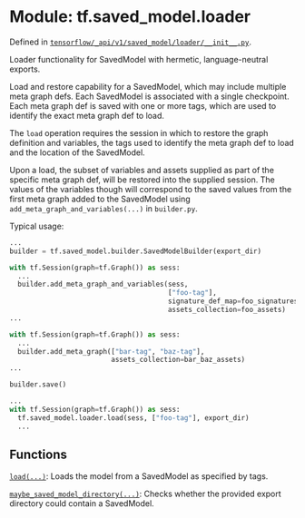 <div itemscope itemtype="http://developers.google.com/ReferenceObject">
<meta itemprop="name" content="tf.saved_model.loader" />
<meta itemprop="path" content="Stable" />
</div>

# Module: tf.saved_model.loader



Defined in [`tensorflow/_api/v1/saved_model/loader/__init__.py`](/code/stable/tensorflow/_api/v1/saved_model/loader/__init__.py).

Loader functionality for SavedModel with hermetic, language-neutral exports.

Load and restore capability for a SavedModel, which may include multiple meta
graph defs. Each SavedModel is associated with a single checkpoint. Each meta
graph def is saved with one or more tags, which are used to identify the exact
meta graph def to load.

The `load` operation requires the session in which to restore the graph
definition and variables, the tags used to identify the meta graph def to
load and the location of the SavedModel.

Upon a load, the subset of variables and assets supplied as part of the specific
meta graph def, will be restored into the supplied session. The values of the
variables though will correspond to the saved values from the first meta graph
added to the SavedModel using `add_meta_graph_and_variables(...)` in
`builder.py`.

Typical usage:

```python
...
builder = tf.saved_model.builder.SavedModelBuilder(export_dir)

with tf.Session(graph=tf.Graph()) as sess:
  ...
  builder.add_meta_graph_and_variables(sess,
                                       ["foo-tag"],
                                       signature_def_map=foo_signatures,
                                       assets_collection=foo_assets)
...

with tf.Session(graph=tf.Graph()) as sess:
  ...
  builder.add_meta_graph(["bar-tag", "baz-tag"],
                         assets_collection=bar_baz_assets)
...

builder.save()

...
with tf.Session(graph=tf.Graph()) as sess:
  tf.saved_model.loader.load(sess, ["foo-tag"], export_dir)
  ...

```

## Functions

[`load(...)`](../../tf/saved_model/load.md): Loads the model from a SavedModel as specified by tags.

[`maybe_saved_model_directory(...)`](../../tf/saved_model/maybe_saved_model_directory.md): Checks whether the provided export directory could contain a SavedModel.

